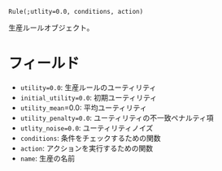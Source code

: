 ```
Rule(;utlity=0.0, conditions, action)
```

生産ルールオブジェクト。

# フィールド

  * `utility=0.0`: 生産ルールのユーティリティ
  * `initial_utility=0.0`: 初期ユーティリティ
  * `utility_mean`=0.0: 平均ユーティリティ
  * `utility_penalty=0.0`: ユーティリティの不一致ペナルティ項
  * `utlity_noise=0.0`: ユーティリティノイズ
  * `conditions`: 条件をチェックするための関数
  * `action`: アクションを実行するための関数
  * `name`: 生産の名前
